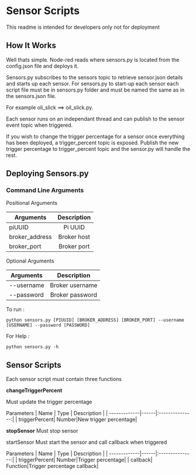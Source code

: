 # Sensor Scripts

This readme is intended for developers only not for deployment

## How It Works
Well thats simple. Node-red reads where sensors.py is located from the config.json file and deploys it.

Sensors.py subscribes to the sensors topic to retrieve sensor.json details and starts up each sensor. For sensors.py to start-up each sensor each script file must be in sensors.py folder and must be named the same as in the sensors.json file.

For example oli_slick ==> oil_slick.py.

Each sensor runs on an independant thread and can publish to the sensor event topic when triggered.

If you wish to change the trigger percentage for a sensor once everything has been deployed, a trigger_percent topic is exposed. Publish the new trigger percentage to trigger_percent topic and the sensor.py will handle the rest.

## Deploying Sensors.py

### Command Line Arguments

Positional Arguments

| Arguments     | Description  |
| ------------- |:-------------:|
| piUUID        | Pi UUID |
| broker_address    | Broker host|
| broker_port    | Broker port|

Optional Arguments

| Arguments     | Description |
| ------------- |:---------------:|
| --username     | Broker username|
| --password     | Broker password|



To run : 

```python sensors.py [PIUUID] [BROKER_ADDRESS] [BROKER_PORT] --username [USERNAME] --password [PASSWORD]```

For Help :

```python sensors.py -h```

## Sensor Scripts
Each sensor script must contain three functions

**changeTriggerPercent**

Must update the trigger percentage

Parameters
| Name     | Type | Description |
| -------------|------|:---------------:|
| triggerPercent| Number|New trigger percentage|


**stopSensor**
Must stop sensor 



startSensor
Must start the sensor and call callback when triggered

Parameters
| Name     | Type | Description |
| -------------|------|:---------------:|
| triggerPercent| Number|Trigger percentage|
| callback| Function|Trigger percentage callback|